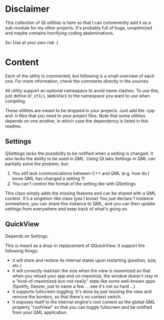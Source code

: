 Disclaimer
==========

This collection of Qt utilities is here so that I can conveniently add it as a sub-module for my
other projects. It's probably full of bugs, unoptimized and maybe contains horrifying coding abdominations.

So: Use at your own risk :)

Content
=======

Each of the utility is commented, but following is a small overview of each one. For more information,
check the comments directly in the sources.

All utility support an optional namespace to avoid name clashes. To use this, just define `QT_UTILS_NAMESPACE`
to the namespace you want to use when compiling.

These utilities are meant to be dropped in your projects. Just add the .cpp and .h files that you need
to your project files. Note that some utilities depends on one another, in which case the dependency
is listed in this readme.

Settings
--------

QSettings lacks the possibility to be notified when a setting is changed. It also lacks the ability to be
used in QML. Using Qt.labs Settings in QML can partially solve the problem, but:

1. You still lack communications between C++ and QML (e.g. how do I know QML has changed a setting ?)
2. You can't control the format of the setting like with QSettings

This class simply adds the missing features and can be shared with a QML context. It's a singleton-like
class (yes I know) You just declare 1 instance somewhere, you can share this instance to QML, and you
can then update settings from everywhere and keep track of what's going on.

QuickView
---------

Depends on Settings.

This is meant as a drop-in replacement of QQuickView. It support the following things:

* It will store and restore its internal states upon restarting (position, size, etc.)
* It will correctly maintain the size when the view is maximized so that when you reload
your app and un-maximize, the window doesn't stay in a "kind-of-maximized-but-not-really"
state like some well-known apps (Spotify, Deezer, just to name a few ... see it's not so hard ...)
* It supports fullscreen toggling. It's done by just resizing the view and remove the borders,
so that there's no context switch.
* It exposes itself to the internal engine's root context as the global QML property "rootView"
so that you can toggle fullscreen and be notified from your QML application.